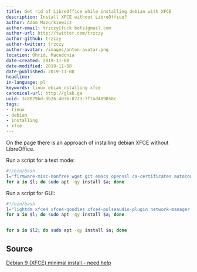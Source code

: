 ```yaml
---
title: Get rid of LibreOffice while installing debian with XFCE
description: Install XFCE without LibreOffice?
author: Adam Mazurkiewicz
author-email: trzczy[fuck bots]gmail.com
author-url: http://twitter.com/trzczy
author-github: trzczy
author-twitter: trzczy
author-avatar: /images/anton-avatar.png
location: Ohrid, Macedonia
date-created: 2019-11-08
date-modified: 2019-11-08
date-published: 2019-11-08
headline:
in-language: pl
keywords: linux ebian nstalling xfce
canonical-url: http://glab.ga
uuid: 3c8029bd-db26-4036-8723-7f7ad409858c
tags:
- linux
- debian
- installing
- xfce
---
```


On the page there is an approach of installing debian XFCE without LibreOffice.

Run a script for a text mode:

```bash
#!/bin/bash
l="firmware-misc-nonfree wget git emacs openssl ca-certificates autoconf automake libtool texinfo build-essential ufw gufw dnsutils gvfs sox fping hplip bind-utils dns-utils firmware-atheros gdebi xournal gparted dirmngr mbr isohybrid syslinux-utils ntfs-3g"
for a in $l; do sudo apt -qy install $a; done 
```
Run a script for GUI:

```bash
#!/bin/bash
l="lightdm xfce4 xfce4-goodies xfce4-pulseaudio-plugin network-manager-gnome"
for a in $l; do sudo apt -qy install $a; done


for a in $l2; do sudo apt -qy install $a; done

```



## Source

[Debian 9 (XFCE) minimal install - need help](https://www.reddit.com/r/debian/comments/7mqyll/debian_9_xfce_minimal_install_need_help/)


```

```